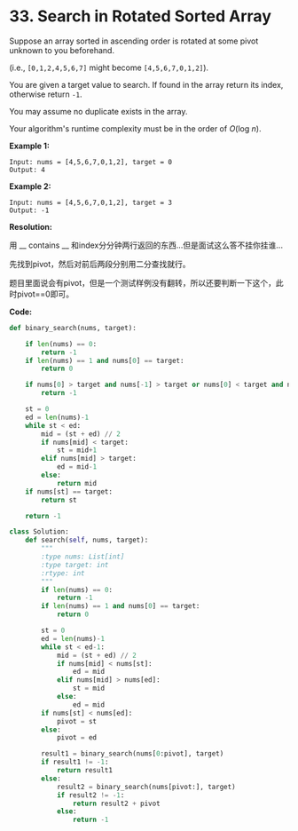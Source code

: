 # 33. Search in Rotated Sorted Array

Suppose an array sorted in ascending order is rotated at some pivot unknown to you beforehand.

(i.e., `[0,1,2,4,5,6,7]` might become `[4,5,6,7,0,1,2]`).

You are given a target value to search. If found in the array return its index, otherwise return `-1`.

You may assume no duplicate exists in the array.

Your algorithm's runtime complexity must be in the order of *O*(log *n*).

**Example 1:**

```
Input: nums = [4,5,6,7,0,1,2], target = 0
Output: 4
```

**Example 2:**

```
Input: nums = [4,5,6,7,0,1,2], target = 3
Output: -1
```

**Resolution:**

用 __ contains __ 和index分分钟两行返回的东西...但是面试这么答不挂你挂谁...

先找到pivot，然后对前后两段分别用二分查找就行。

题目里面说会有pivot，但是一个测试样例没有翻转，所以还要判断一下这个，此时pivot==0即可。

**Code:**

```python
def binary_search(nums, target):

    if len(nums) == 0:
        return -1
    if len(nums) == 1 and nums[0] == target:
        return 0

    if nums[0] > target and nums[-1] > target or nums[0] < target and nums[-1] < target:
        return -1

    st = 0
    ed = len(nums)-1
    while st < ed:
        mid = (st + ed) // 2
        if nums[mid] < target:
            st = mid+1
        elif nums[mid] > target:
            ed = mid-1
        else:
            return mid
    if nums[st] == target:
        return st

    return -1

class Solution:
    def search(self, nums, target):
        """
        :type nums: List[int]
        :type target: int
        :rtype: int
        """
        if len(nums) == 0:
            return -1
        if len(nums) == 1 and nums[0] == target:
            return 0

        st = 0
        ed = len(nums)-1
        while st < ed-1:
            mid = (st + ed) // 2
            if nums[mid] < nums[st]:
                ed = mid
            elif nums[mid] > nums[ed]:
                st = mid
            else:
                ed = mid
        if nums[st] < nums[ed]:
            pivot = st
        else:
            pivot = ed

        result1 = binary_search(nums[0:pivot], target)
        if result1 != -1:
            return result1
        else:
            result2 = binary_search(nums[pivot:], target)
            if result2 != -1:
                return result2 + pivot
            else:
                return -1
```


